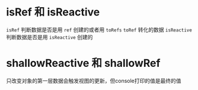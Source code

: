 
# isRef 和 isReactive
`isRef` 判断数据是否是用 `ref` 创建的或者用 `toRefs` `toRef` 转化的数据
`isReactive` 判断数据是否是用 `isReactive` 创建的

# shallowReactive 和 shallowRef
只改变对象的第一层数据会触发视图的更新，但console打印的值是最终的值